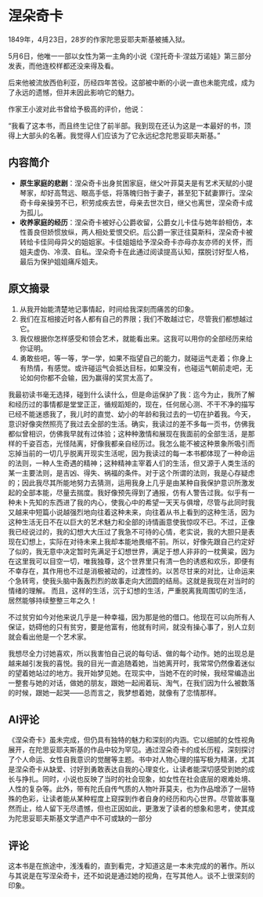 # 涅朵奇卡

1849年，4月23日，28岁的作家陀思妥耶夫斯基被捕入狱。

5月6日，他唯一一部以女性为第一主角的小说《涅托奇卡·涅兹万诺娃》第三部分发表，而他连校样都还没来得及看。

后来他被流放西伯利亚，历经四年苦役。这部被中断的小说一直也未能完成，成为了永远的遗憾，但并未因此影响它的魅力。

作家王小波对此书曾给予极高的评价，他说：

“我看了这本书，而且终生记住了前半部。我到现在还认为这是一本最好的书，顶得上大部头的名著。我觉得人们应该为了它永远纪念陀思妥耶夫斯基。”

## 内容简介

- **原生家庭的悲剧**：涅朵奇卡出身贫困家庭，继父叶菲莫夫是有艺术天赋的小提琴家，却好高骛远、眼高手低，将落魄归咎于妻子，甚至犯下弑妻罪行。涅朵奇卡母亲操劳不已，积劳成疾去世，母亲去世次日，继父也离世，涅朵奇卡成为孤儿。
- **收养家庭的经历**：涅朵奇卡被好心公爵收留，公爵女儿卡佳与她年龄相仿，本性善良但娇惯放纵，两人相处爱恨交织。后公爵一家迁往莫斯科，涅朵奇卡被转给卡佳同母异父的姐姐家。卡佳姐姐给予涅朵奇卡亦母亦友亦师的关怀，而姐夫虚伪、冷漠、自私。涅朵奇卡在此通过阅读提高认知，摆脱讨好型人格，最后为保护姐姐痛斥姐夫。

## 原文摘录

1. 从我开始能清楚地记事情起，时间给我深刻而痛苦的印象。
2. 我们在互相接近时各人都有自己的界限；我们不敢越过它，尽管我们都想越过它。
3. 我仅根据你怎样感受和领会艺术，就能看出来。这我可以用你的全部经历来给你证明。
4. 勇敢些吧，等一等，学一学，如果不指望自己的能力，就碰运气走着；你身上有热情，有感觉。或许碰运气会抵达目标，如果没有，也碰运气朝前走吧，无论如何你都不会输，因为赢得的奖赏太高了。

我最初读书毫无选择，碰到什么读什么，但是命运保护了我：迄今为止，我所了解和经历过的事情都是堂堂正正，循规蹈矩的，现在，任何居心测、不干不净的描写已经不能迷惑我了，我儿时的直觉、幼小的年龄和我过去的一切在护着我。今天，意识好像突然照亮了我过去全部的生活。确实，我读过的差不多每一页书，仿佛我都似曾相识，仿佛我早就有过体验；这种种激情和展现在我面前的全部生活，是那样的千姿百态，光怪陆离，好像我都亲自经历过。我怎么能不被这种景象所吸引而忘掉当前的一切几乎脱离开现实生活呢，因为我读过的每一本书都体现了一种命运的法则，一种人生奇遇的精神；这种精神主宰着人们的生活，但又源于人类生活的某一主要法则，是吉凶、得失、祸福的条件。对于这个所谓的法则，我是心存疑虑的；因此我尽其所能地努力去猜测，运用我身上几乎是由某种自我保护意识所激发起的全部本能，尽量去揣度。我好像预先得到了通报，仿有人警告过我。似乎有一种未ト先知的东西进了我的内心，使我心中的希望一天天与俱增，尽管与此同时我又越来中短篇小说越强烈地向往着这种未来，向往着从书上看到的这种生活，因为这种生活无日不在以巨大的艺术魅力和全部的诗情画意使我惊叹不已。不过，正像我已经说过的，我的幻想大大压过了我急不可待的心情，老实说，我的大胆只是表现在幻想上，实际在对待未来上我却本能地畏缩不前。所以，好像先跟自己约定好了似的，我无意中决定暂时先满足于幻想世界，满足于想人非非的一枕黄粱，因为在这里我可以目空一切，唯我独尊，这个世界里只有清一色的诱惑和欢乐，即便有不幸存在，其作用也不过是消极被动的，过渡性的。以苦尽甘来的对比，让命运来个急转弯，使我头脑中轰轰烈烈的故事走向大团圆的结局。这就是我现在对当时的情绪的理解。 而且，这样的生活，沉于幻想的生活，严重脱离我周围切的生活，居然能够持续整整三年之久！



不过贫穷如今对他来说几乎是一种幸福，因为那是他的借口。他现在可以向所有人保证，妨碍他的只有贫穷，要是他富有，他就有时间，就没有操心事了，别人立刻就会看出他是一个艺术家。



我想尽全力讨她喜欢，所以我害怕自己说的每句话、做的每个动作。她的出现总是越来越引发我的喜悦。我的目光一直追随着她，当她离开时，我常常仍然像着迷似的望着她站过的地方。我开始梦见她。在现实中，当她不在的时候，我经常编造出一整套与她的对话，做她的朋友，跟她一起闹着玩、淘气，在我们因为什么被数落的时候，跟她一起哭——总而言之，我梦想着她，就像有了恋情那样。

## AI评论

《涅朵奇卡》虽未完成，但仍具有独特的魅力和深刻的内涵。它以细腻的女性视角展开，在陀思妥耶夫斯基的作品中较为罕见。通过涅朵奇卡的成长历程，深刻探讨了个人命运、女性自我意识的觉醒等主题。书中对人物心理的描写极为精湛，尤其是涅朵奇卡从缺爱、讨好到勇敢表达自我的心理变化，让读者能深切感受到她的成长与挣扎。同时，小说也反映了当时的社会现象，如女性在社会底层的艰难处境、人性的复杂等。此外，带有陀氏自传气质的人物叶菲莫夫，也为作品增添了一层特殊的色彩，让读者能从某种程度上窥探到作者自身的经历和内心世界。尽管故事戛然而止，给人留下无尽遗憾，但也正因如此，更激发了读者的想象和思考，使其成为陀思妥耶夫斯基文学遗产中不可或缺的一部分

## 评论

这本书是在旅途中，浅浅看的，直到看完，才知道这是一本未完成的的著作。所以与其说是在写涅朵奇卡，还不如说是通过她的视角，在写其他人。谈不上很深刻的印象。